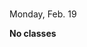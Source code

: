 <div class="lecture1">

<div class="column_date">
<p markdown="block">

 <br> 
Monday, Feb. 19
</p>
</div>
<div class="column_materials">
<p markdown="block">

__No classes__


</p>
</div>

<div class="column_assign">
<p markdown="block">


</p>
</div>

</div>
